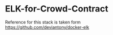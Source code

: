 # ELK-for-Crowd-Contract
Reference for this stack is taken form https://github.com/deviantony/docker-elk
